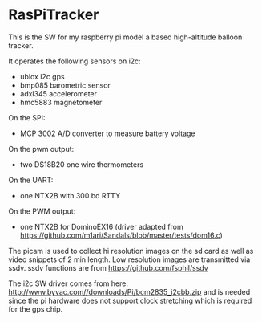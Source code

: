 RasPiTracker
============

This is the SW for my raspberry pi model a based high-altitude balloon tracker.

It operates the following sensors on i2c:

- ublox i2c gps
- bmp085 barometric sensor
- adxl345 accelerometer
- hmc5883 magnetometer

On the SPI:
- MCP 3002 A/D converter to measure battery voltage

On the pwm output:
- two DS18B20 one wire thermometers

On the UART:
- one NTX2B with 300 bd RTTY

On the PWM output:
- one NTX2B for DominoEX16 (driver adapted from https://github.com/m1ari/Sandals/blob/master/tests/dom16.c)

The picam is used to collect hi resolution images on the sd card as well as video snippets of 2 min length. Low resolution images are transmitted via ssdv. ssdv functions are from https://github.com/fsphil/ssdv

The i2c SW driver comes from here: http://www.byvac.com//downloads/Pi/bcm2835_i2cbb.zip and is needed since the pi hardware does not support clock stretching which is required for the gps chip.






